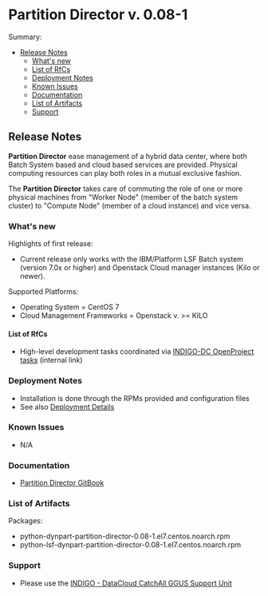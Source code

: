 # Partition Director v. 0.08-1

Summary:
* [Release Notes](#id1)
  * [What's new](#id2)
  * [List of RfCs](#id3)
  * [Deployment Notes](#id4)
  * [Known Issues](#id5)
  * [Documentation](#id6)
  * [List of Artifacts](#id7)
  * [Support](#id8)


<a id="id1"></a>
## Release Notes

**Partition Director** ease management of a hybrid data center, where both Batch System based and cloud based services are provided. Physical computing resources can play both roles in a mutual exclusive fashion.

The **Partition Director** takes care of commuting the role of one or more physical machines from "Worker Node" (member of the batch system cluster) to "Compute Node" (member of a cloud instance) and vice versa.

<a id="id2"></a>
### What's new

Highlights of first release:
* Current release only works with the IBM/Platform LSF Batch system (version 7.0x or higher) and Openstack Cloud manager instances (Kilo or newer).

Supported Platforms:
* Operating System = CentOS 7
* Cloud Management Frameworks = Openstack v. >= KILO

<a id="id3"></a>
#### List of RfCs 

* High-level development tasks coordinated via [INDIGO-DC OpenProject tasks](https://project.indigo-datacloud.eu/work_packages/697?layout=false) (internal link)
 
<a id="id4"></a>
### Deployment Notes

* Installation is done through the RPMs provided and configuration files
* See also [Deployment Details](https://indigo-dc.gitbooks.io/dynpart/content/chapter1.html)

<a id="id5"></a>
### Known Issues

* N/A

<a id="id6"></a>
### Documentation

* [Partition Director GitBook](https://www.gitbook.com/book/indigo-dc/dynpart/details)

<a id="id7"></a>
### List of Artifacts

Packages:
* python-dynpart-partition-director-0.08-1.el7.centos.noarch.rpm
* python-lsf-dynpart-partition-director-0.08-1.el7.centos.noarch.rpm

<a id="id8"></a>
### Support

* Please use the [INDIGO - DataCloud CatchAll GGUS Support Unit](
https://wiki.egi.eu/wiki/GGUS:INDIGO_DataCloud_Catch-all_FAQ)